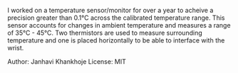 I worked on a temperature sensor/monitor for over a year to acheive a precision greater than 0.1°C across the calibrated temperature range. This sensor accounts for changes in ambient temperature and measures a range of 35°C - 45°C. Two thermistors are used to measure surrounding temperature and one is placed horizontally to be able to interface with the wrist. 

Author: Janhavi Khankhoje
License: MIT
